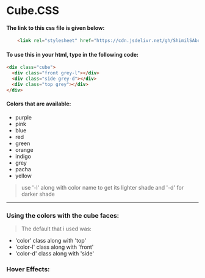 # Cube.CSS
#### The link to this css file is given below:
```html
    <link rel="stylesheet" href="https://cdn.jsdelivr.net/gh/ShimilSAbraham/Cube.CSS@dd2b5f9b2f3516bf2ff8af2b00d4217c3d59456c/cube.css">
```
#### To use this in your html, type in the following code:
```html
<div class="cube">
  <div class="front grey-l"></div>
  <div class="side grey-d"></div>
  <div class="top grey"></div>
</div>
```
#### Colors that are available:
* purple
* pink
* blue
* red
* green
* orange
* indigo
* grey
* pacha
* yellow

> use '-l' along with color name to get its lighter shade and '-d' for darker shade
***

### Using the colors with the cube faces:
> The default that i used was: 
* 'color' class along with 'top'
* 'color-l' class along with 'front'
* 'color-d' class along with 'side'

### Hover Effects:



